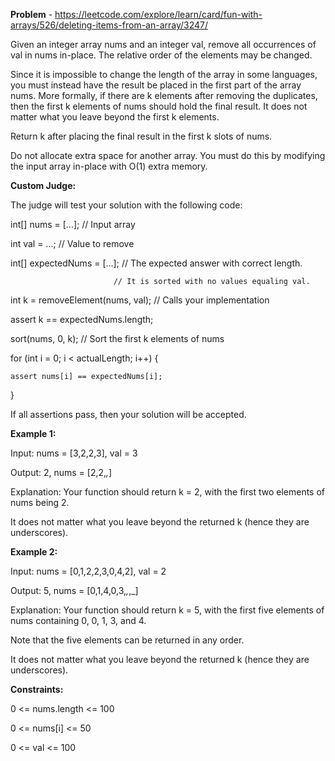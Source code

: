 **Problem** - https://leetcode.com/explore/learn/card/fun-with-arrays/526/deleting-items-from-an-array/3247/


Given an integer array nums and an integer val, remove all occurrences of val in nums in-place. The relative order of the elements may be changed.


Since it is impossible to change the length of the array in some languages, you must instead have the result be placed in the first part of the array nums. More formally, if there are k elements after removing the duplicates, then the first k elements of nums should hold the final result. It does not matter what you leave beyond the first k elements.


Return k after placing the final result in the first k slots of nums.


Do not allocate extra space for another array. You must do this by modifying the input array in-place with O(1) extra memory.


**Custom Judge:**

The judge will test your solution with the following code:


int[] nums = [...]; // Input array

int val = ...; // Value to remove

int[] expectedNums = [...]; // The expected answer with correct length.

                           // It is sorted with no values equaling val.
                            

int k = removeElement(nums, val); // Calls your implementation


assert k == expectedNums.length;

sort(nums, 0, k); // Sort the first k elements of nums

for (int i = 0; i < actualLength; i++) {

    assert nums[i] == expectedNums[i];
   
}

If all assertions pass, then your solution will be accepted.


 

**Example 1:**

Input: nums = [3,2,2,3], val = 3

Output: 2, nums = [2,2,_,_]

Explanation: Your function should return k = 2, with the first two elements of nums being 2.

It does not matter what you leave beyond the returned k (hence they are underscores).

**Example 2:**

Input: nums = [0,1,2,2,3,0,4,2], val = 2

Output: 5, nums = [0,1,4,0,3,_,_,_]

Explanation: Your function should return k = 5, with the first five elements of nums containing 0, 0, 1, 3, and 4.

Note that the five elements can be returned in any order.

It does not matter what you leave beyond the returned k (hence they are underscores).

 

**Constraints:**

0 <= nums.length <= 100

0 <= nums[i] <= 50

0 <= val <= 100

